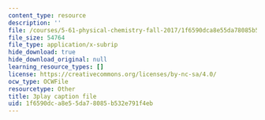 ```yaml
---
content_type: resource
description: ''
file: /courses/5-61-physical-chemistry-fall-2017/1f6590dca8e55da78085b532e791f4eb_QkMB_0jOvVA.vtt
file_size: 54764
file_type: application/x-subrip
hide_download: true
hide_download_original: null
learning_resource_types: []
license: https://creativecommons.org/licenses/by-nc-sa/4.0/
ocw_type: OCWFile
resourcetype: Other
title: 3play caption file
uid: 1f6590dc-a8e5-5da7-8085-b532e791f4eb
---
```

